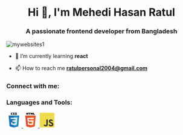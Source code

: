 <h1 align="center">Hi 👋, I'm Mehedi Hasan Ratul</h1>
<h3 align="center">A passionate frontend developer from Bangladesh</h3>

<p align="left"> <img src="https://komarev.com/ghpvc/?username=mywebsites1&label=Profile%20views&color=0e75b6&style=flat" alt="mywebsites1" /> </p>

- 🌱 I’m currently learning **react**

- 📫 How to reach me **ratulpersonal2004@gmail.com**

<h3 align="left">Connect with me:</h3>
<p align="left">
</p>

<h3 align="left">Languages and Tools:</h3>
<p align="left"> <a href="https://www.w3schools.com/css/" target="_blank" rel="noreferrer"> <img src="https://raw.githubusercontent.com/devicons/devicon/master/icons/css3/css3-original-wordmark.svg" alt="css3" width="40" height="40"/> </a> <a href="https://www.w3.org/html/" target="_blank" rel="noreferrer"> <img src="https://raw.githubusercontent.com/devicons/devicon/master/icons/html5/html5-original-wordmark.svg" alt="html5" width="40" height="40"/> </a> <a href="https://developer.mozilla.org/en-US/docs/Web/JavaScript" target="_blank" rel="noreferrer"> <img src="https://raw.githubusercontent.com/devicons/devicon/master/icons/javascript/javascript-original.svg" alt="javascript" width="40" height="40"/> </a> </p>
